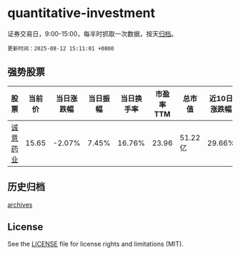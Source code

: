 # quantitative-investment

证券交易日，9:00-15:00，每半时抓取一次数据，按天[归档](archives)。

`更新时间：2025-08-12 15:11:01 +0800`

## 强势股票

|股票|当前价|当日涨跌幅|当日振幅|当日换手率|市盈率TTM|总市值|近10日涨跌幅|
|----|----|----|----|----|----|----|----|
|[诚意药业](https://xueqiu.com/S/SH603811)|15.65|-2.07%|7.45%|16.76%|23.96|51.22亿|29.66%|

## 历史归档

[archives](archives)

## License

See the [LICENSE](LICENSE) file for license rights and limitations (MIT).